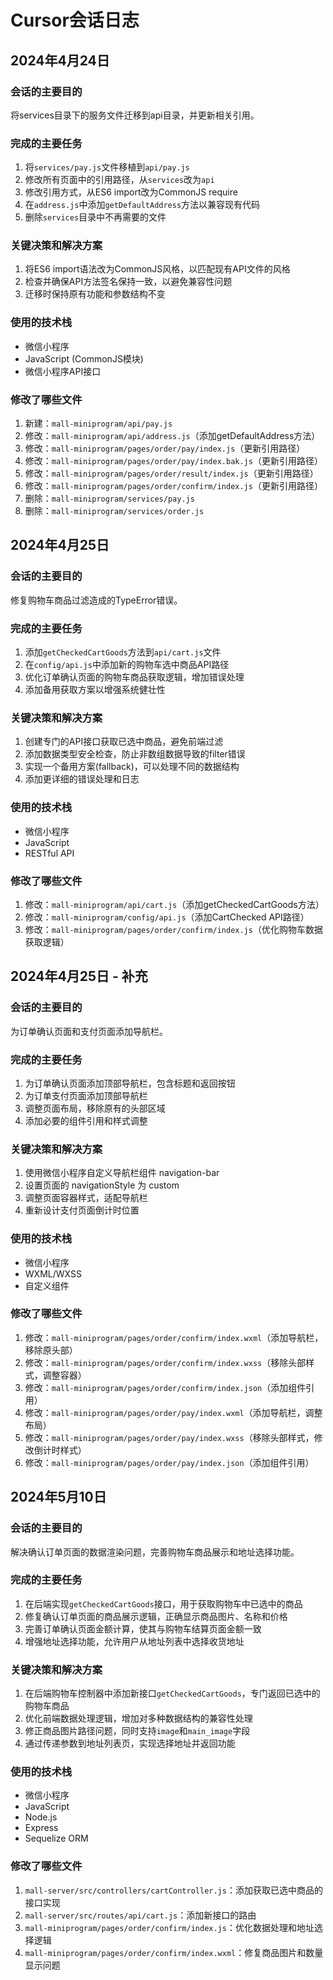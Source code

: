 # Cursor会话日志

## 2024年4月24日

### 会话的主要目的
将services目录下的服务文件迁移到api目录，并更新相关引用。

### 完成的主要任务
1. 将`services/pay.js`文件移植到`api/pay.js`
2. 修改所有页面中的引用路径，从`services`改为`api` 
3. 修改引用方式，从ES6 import改为CommonJS require
4. 在`address.js`中添加`getDefaultAddress`方法以兼容现有代码
5. 删除`services`目录中不再需要的文件

### 关键决策和解决方案
1. 将ES6 import语法改为CommonJS风格，以匹配现有API文件的风格
2. 检查并确保API方法签名保持一致，以避免兼容性问题
3. 迁移时保持原有功能和参数结构不变

### 使用的技术栈
- 微信小程序
- JavaScript (CommonJS模块)
- 微信小程序API接口

### 修改了哪些文件
1. 新建：`mall-miniprogram/api/pay.js`
2. 修改：`mall-miniprogram/api/address.js`（添加getDefaultAddress方法）
3. 修改：`mall-miniprogram/pages/order/pay/index.js`（更新引用路径）
4. 修改：`mall-miniprogram/pages/order/pay/index.bak.js`（更新引用路径）
5. 修改：`mall-miniprogram/pages/order/result/index.js`（更新引用路径）
6. 修改：`mall-miniprogram/pages/order/confirm/index.js`（更新引用路径）
7. 删除：`mall-miniprogram/services/pay.js`
8. 删除：`mall-miniprogram/services/order.js`

## 2024年4月25日

### 会话的主要目的
修复购物车商品过滤造成的TypeError错误。

### 完成的主要任务
1. 添加`getCheckedCartGoods`方法到`api/cart.js`文件
2. 在`config/api.js`中添加新的购物车选中商品API路径
3. 优化订单确认页面的购物车商品获取逻辑，增加错误处理
4. 添加备用获取方案以增强系统健壮性

### 关键决策和解决方案
1. 创建专门的API接口获取已选中商品，避免前端过滤
2. 添加数据类型安全检查，防止非数组数据导致的filter错误
3. 实现一个备用方案(fallback)，可以处理不同的数据结构
4. 添加更详细的错误处理和日志

### 使用的技术栈
- 微信小程序
- JavaScript
- RESTful API

### 修改了哪些文件
1. 修改：`mall-miniprogram/api/cart.js`（添加getCheckedCartGoods方法）
2. 修改：`mall-miniprogram/config/api.js`（添加CartChecked API路径）
3. 修改：`mall-miniprogram/pages/order/confirm/index.js`（优化购物车数据获取逻辑）

## 2024年4月25日 - 补充

### 会话的主要目的
为订单确认页面和支付页面添加导航栏。

### 完成的主要任务
1. 为订单确认页面添加顶部导航栏，包含标题和返回按钮
2. 为订单支付页面添加顶部导航栏
3. 调整页面布局，移除原有的头部区域
4. 添加必要的组件引用和样式调整

### 关键决策和解决方案
1. 使用微信小程序自定义导航栏组件 navigation-bar
2. 设置页面的 navigationStyle 为 custom
3. 调整页面容器样式，适配导航栏
4. 重新设计支付页面倒计时位置

### 使用的技术栈
- 微信小程序
- WXML/WXSS
- 自定义组件

### 修改了哪些文件
1. 修改：`mall-miniprogram/pages/order/confirm/index.wxml`（添加导航栏，移除原头部）
2. 修改：`mall-miniprogram/pages/order/confirm/index.wxss`（移除头部样式，调整容器）
3. 修改：`mall-miniprogram/pages/order/confirm/index.json`（添加组件引用）
4. 修改：`mall-miniprogram/pages/order/pay/index.wxml`（添加导航栏，调整布局）
5. 修改：`mall-miniprogram/pages/order/pay/index.wxss`（移除头部样式，修改倒计时样式）
6. 修改：`mall-miniprogram/pages/order/pay/index.json`（添加组件引用）

## 2024年5月10日

### 会话的主要目的
解决确认订单页面的数据渲染问题，完善购物车商品展示和地址选择功能。

### 完成的主要任务
1. 在后端实现`getCheckedCartGoods`接口，用于获取购物车中已选中的商品
2. 修复确认订单页面的商品展示逻辑，正确显示商品图片、名称和价格
3. 完善订单确认页面金额计算，使其与购物车结算页面金额一致
4. 增强地址选择功能，允许用户从地址列表中选择收货地址

### 关键决策和解决方案
1. 在后端购物车控制器中添加新接口`getCheckedCartGoods`，专门返回已选中的购物车商品
2. 优化前端数据处理逻辑，增加对多种数据结构的兼容性处理
3. 修正商品图片路径问题，同时支持`image`和`main_image`字段
4. 通过传递参数到地址列表页，实现选择地址并返回功能

### 使用的技术栈
- 微信小程序
- JavaScript
- Node.js
- Express
- Sequelize ORM

### 修改了哪些文件
1. `mall-server/src/controllers/cartController.js`：添加获取已选中商品的接口实现
2. `mall-server/src/routes/api/cart.js`：添加新接口的路由
3. `mall-miniprogram/pages/order/confirm/index.js`：优化数据处理和地址选择逻辑
4. `mall-miniprogram/pages/order/confirm/index.wxml`：修复商品图片和数量显示问题 